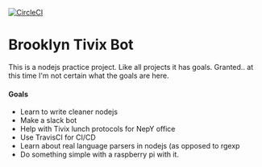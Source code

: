 [![CircleCI](https://circleci.com/gh/banjocat/brooklyn.svg?style=svg)](https://circleci.com/gh/banjocat/brooklyn)
# Brooklyn Tivix Bot

This is a nodejs practice project.
Like all projects it has goals.
Granted.. at this time I'm not certain what the goals are here.

#### Goals
* Learn to write cleaner nodejs
* Make a slack bot
* Help with Tivix lunch protocols for NepY office
* Use TravisCI for CI/CD
* Learn about real language parsers in nodejs (as opposed to rgexp
* Do something simple with a raspberry pi with it. 
